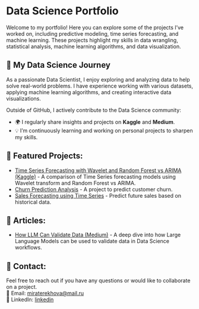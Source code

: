 # Data Science Portfolio

Welcome to my portfolio! Here you can explore some of the projects I’ve worked on, including predictive modeling, time series forecasting, and machine learning. These projects highlight my skills in data wrangling, statistical analysis, machine learning algorithms, and data visualization.

## 🔹 My Data Science Journey
As a passionate Data Scientist, I enjoy exploring and analyzing data to help solve real-world problems. I have experience working with various datasets, applying machine learning algorithms, and creating interactive data visualizations.

Outside of GitHub, I actively contribute to the Data Science community:
- 🌍 I regularly share insights and projects on **Kaggle** and **Medium**.
- 💡 I’m continuously learning and working on personal projects to sharpen my skills.

## 🔹 Featured Projects:
- [Time Series Forecasting with Wavelet and Random Forest vs ARIMA (Kaggle)](https://www.kaggle.com/code/miraterekhova/time-serias-wavlet-rf-vs-arima) - A comparison of Time Series forecasting models using Wavelet transform and Random Forest vs ARIMA.
- [Churn Prediction Analysis](https://github.com/yourusername/churn-prediction) - A project to predict customer churn.
- [Sales Forecasting using Time Series](https://github.com/yourusername/sales-forecasting) - Predict future sales based on historical data.

## 🔹 Articles:
- [How LLM Can Validate Data (Medium)](https://medium.com/@miraterekhova/how-llm-can-validate-data-e61c8ada4fa0) - A deep dive into how Large Language Models can be used to validate data in Data Science workflows.

## 🔹 Contact:
Feel free to reach out if you have any questions or would like to collaborate on a project.  
📧 Email: miraterekhova@mail.ru  
🔗 LinkedIn: [linkedin](www.linkedin.com/in/mira-terekhova-64b984282)
